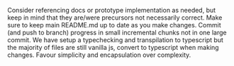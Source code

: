 Consider referencing docs or prototype implementation as needed, but keep in mind that they are/were precursors not necessarily correct.
Make sure to keep main README.md up to date as you make changes.
Commit (and push to branch) progress in small incremental chunks not in one large commit.
We have setup a typechecking and transpilation to typescript but the majority of files are still vanilla js, convert to typescript when making changes.
Favour simplicity and encapsulation over complexity.
